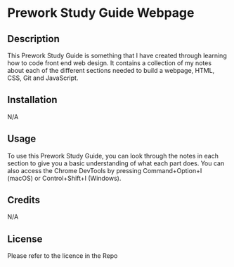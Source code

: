 # Prework Study Guide Webpage

## Description

This Prework Study Guide is something that I have created through learning how to code front end web design. 
It contains a collection of my notes about each of the different sections needed to build a webpage, HTML, CSS, Git and JavaScript.

## Installation

N/A

## Usage

To use this Prework Study Guide, you can look through the notes in each section to give you a basic understanding of what each part does.
You can also access the Chrome DevTools by pressing Command+Option+I (macOS) or Control+Shift+I (Windows).

## Credits

N/A

## License

Please refer to the licence in the Repo